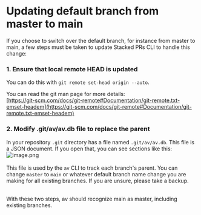 # Updating default branch from master to main

If you choose to switch over the default branch, for instance from master to main, a few steps must be taken to update Stacked PRs CLI to handle this change:

### 1. Ensure that local remote HEAD is updated

You can do this with `git remote set-head origin --auto`.

You can read the git man page for more details:\
[https://git-scm.com/docs/git-remote#Documentation/git-remote.txt-emset-headem](https://git-scm.com/docs/git-remote#Documentation/git-remote.txt-emset-headem)



### 2. Modify .git/av/av.db file to replace the parent

In your repository `.git` directory has a file named `.git/av/av.db`. This file is a JSON document. If you open that, you can see sections like this:\
![image.png](https://mail.google.com/mail/u/0?ui=2\&ik=1eef997890\&attid=0.1\&permmsgid=msg-f:1808020807045977718\&th=191761583e7d9676\&view=fimg\&fur=ip\&sz=s0-l75-ft\&attbid=ANGjdJ8YPKnWnewOmP99DJh4WGLFT06mwtHrBUFje29aUY5CivAWcLWTwlOfpowinemqVZDVdf-MClOSaSXU6G687O40oIvZcvLS5LfH1kNHOkQy1sFIUtU4ASyreFg\&disp=emb\&realattid=ii\_m045ke640)\
\
This file is used by the `av` CLI to track each branch's parent. You can change `master` to  `main` or whatever default branch name change you are making for all existing branches. If you are unsure, please take a backup.

\
With these two steps, av should recognize main as master, including existing branches.
